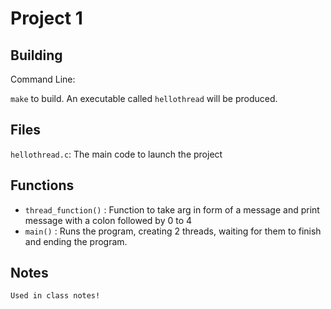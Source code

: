 # Project 1

## Building

Command Line:

`make` to build. An executable called `hellothread` will be produced.

## Files

`hellothread.c`: The main code to launch the project

## Functions

* `thread_function()` : Function to take arg in form of a message and print message with a colon followed by 0 to 4
* `main()` : Runs the program,  creating 2 threads, waiting for them to finish and ending the program. 


## Notes
    Used in class notes!
